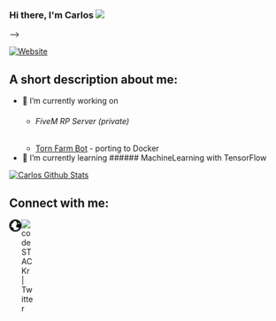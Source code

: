 ### Hi there, I'm Carlos <img src="https://media.giphy.com/media/hvRJCLFzcasrR4ia7z/giphy.gif" width="25px">

<!--
**zebrajr/zebrajr** is a ✨ _special_ ✨ repository because its `README.md` (this file) appears on your GitHub profile.

Here are some ideas to get you started:
- 👯 I’m looking to collaborate on ...
- 🤔 I’m looking for help with ...
- 💬 Ask me about ...
- 📫 How to reach me: ...
- 😄 Pronouns: ...
- ⚡ Fun fact: ...
- 👯 I’m looking to collaborate with - ❔❔❔❔
- 💬 Ask me about - ❔❔❔❔
- 🥅 2020 Goal - ❔❔❔❔
- ⚡ Fun fact - ❔❔❔❔
<!-- ❔❔❔❔ means username in below README.md -->
<!-- Also feel free to update second URL to any URL -->
-->

[![Website](https://img.shields.io/badge/Text-Text-green?style=flat-square)](https://google.com)
## A short description about me:
- 🔭 I’m currently working on
    - ###### FiveM RP Server (private)
    - [Torn Farm Bot](https://github.com/zebrajr/tornfarm) - porting to Docker
- 🌱 I’m currently learning ###### MachineLearning with TensorFlow

[![Carlos Github Stats](https://github-readme-stats.vercel.app/api?username=zebrajr&count_private=true&include_all_commits=true&theme=radical)](https://github.com/zebrajr)
## Connect with me:
[<img align="left" alt="codeSTACKr.com" width="22px" src="https://raw.githubusercontent.com/iconic/open-iconic/master/svg/globe.svg" />][website]
[<img align="left" alt="codeSTACKr | Twitter" width="22px" src="https://cdn.jsdelivr.net/npm/simple-icons@v3/icons/twitter.svg" />][twitter]
<!-- [<img align="left" alt="codeSTACKr | LinkedIn" width="22px" src="https://cdn.jsdelivr.net/npm/simple-icons@v3/icons/linkedin.svg" />][linkedin] -->
<br />

<!-- This section you create this variables that are used above -->
[website]: https://carlossousa.tech
[twitter]: https://twitter.com/_CarlosSousa_
<!-- [linkedin]: https://www.linkedin.com/in/indrajeet-nikam-3737a8101/ -->

